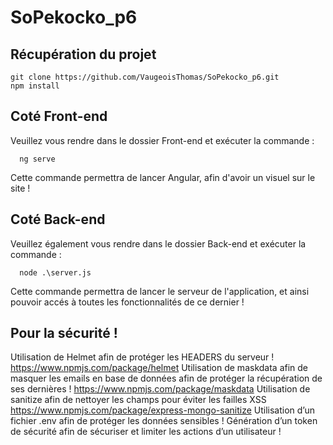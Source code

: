 # SoPekocko_p6

## Récupération du projet
```
git clone https://github.com/VaugeoisThomas/SoPekocko_p6.git
npm install
```

## Coté Front-end

Veuillez vous rendre dans le dossier Front-end et exécuter la commande :
```
  ng serve
 ```
Cette commande permettra de lancer Angular, afin d'avoir un visuel sur le site !

## Coté Back-end

Veuillez également vous rendre dans le dossier Back-end et exécuter la commande :

```
  node .\server.js
```
Cette commande permettra de lancer le serveur de l'application, et ainsi pouvoir accés à toutes les fonctionnalités de ce dernier !


## Pour la sécurité !

Utilisation de Helmet afin de protéger les HEADERS du serveur !
https://www.npmjs.com/package/helmet
Utilisation de maskdata afin de masquer les emails en base de données afin de protéger la récupération de ses dernières !
https://www.npmjs.com/package/maskdata
Utilisation de sanitize afin de nettoyer les champs pour éviter les failles XSS
https://www.npmjs.com/package/express-mongo-sanitize
Utilisation d’un fichier .env afin de protéger les données sensibles !
Génération d’un token de sécurité afin de sécuriser et limiter les actions d’un utilisateur !


